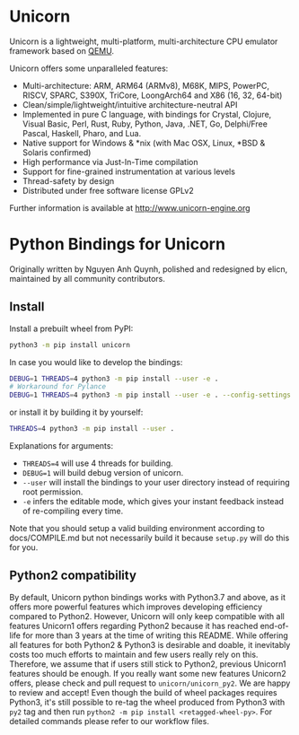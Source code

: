 # Unicorn

Unicorn is a lightweight, multi-platform, multi-architecture CPU emulator framework
based on [QEMU](http://qemu.org).

Unicorn offers some unparalleled features:

- Multi-architecture: ARM, ARM64 (ARMv8), M68K, MIPS, PowerPC, RISCV, SPARC, S390X, TriCore, LoongArch64 and X86 (16, 32, 64-bit)
- Clean/simple/lightweight/intuitive architecture-neutral API
- Implemented in pure C language, with bindings for Crystal, Clojure, Visual Basic, Perl, Rust, Ruby, Python, Java, .NET, Go, Delphi/Free Pascal, Haskell, Pharo, and Lua.
- Native support for Windows & *nix (with Mac OSX, Linux, *BSD & Solaris confirmed)
- High performance via Just-In-Time compilation
- Support for fine-grained instrumentation at various levels
- Thread-safety by design
- Distributed under free software license GPLv2

Further information is available at http://www.unicorn-engine.org

# Python Bindings for Unicorn

Originally written by Nguyen Anh Quynh, polished and redesigned by elicn, maintained by all community contributors.

## Install

Install a prebuilt wheel from PyPI:

```bash
python3 -m pip install unicorn
```

In case you would like to develop the bindings:

```bash
DEBUG=1 THREADS=4 python3 -m pip install --user -e .
# Workaround for Pylance
DEBUG=1 THREADS=4 python3 -m pip install --user -e . --config-settings editable_mode=strict
```

or install it by building it by yourself:

```bash
THREADS=4 python3 -m pip install --user .
```

Explanations for arguments:

- `THREADS=4` will use 4 threads for building.
- `DEBUG=1` will build debug version of unicorn.
- `--user` will install the bindings to your user directory instead of requiring root permission.
- `-e` infers the editable mode, which gives your instant feedback instead of re-compiling every time.

Note that you should setup a valid building environment according to docs/COMPILE.md but not necessarily build it because `setup.py` will do this for you. 

## Python2 compatibility

By default, Unicorn python bindings works with Python3.7 and above, as it offers more powerful features which improves developing efficiency compared to Python2. However, Unicorn will only keep compatible with all features Unicorn1 offers regarding Python2 because it has reached end-of-life for more than 3 years at the time of writing this README. While offering all features for both Python2 & Python3 is desirable and doable, it inevitably costs too much efforts to maintain and few users really rely on this. Therefore, we assume that if users still stick to Python2, previous Unicorn1 features should be enough. If you really want some new features Unicorn2 offers, please check and pull request to `unicorn/unicorn_py2`. We are happy to review and accept!
Even though the build of wheel packages requires Python3, it's still possible to re-tag the wheel produced from Python3 with `py2` tag and then run `python2 -m pip install <retagged-wheel-py>`. For detailed commands please refer to our workflow files.
